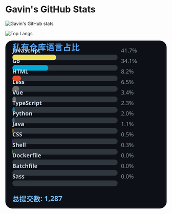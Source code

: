 # Gavin's GitHub Stats

![Gavin's GitHub stats](https://github-readme-stats.vercel.app/api?username=gavinhaydy&show_icons=true&theme=tokyonight)

![Top Langs](https://github-readme-stats.vercel.app/api/top-langs/?username=gavinhaydy&layout=compact)
































<!-- PRIVATE_STATS_START -->
![私有仓库统计](./.github/private-stats.svg)
<!-- PRIVATE_STATS_END -->































